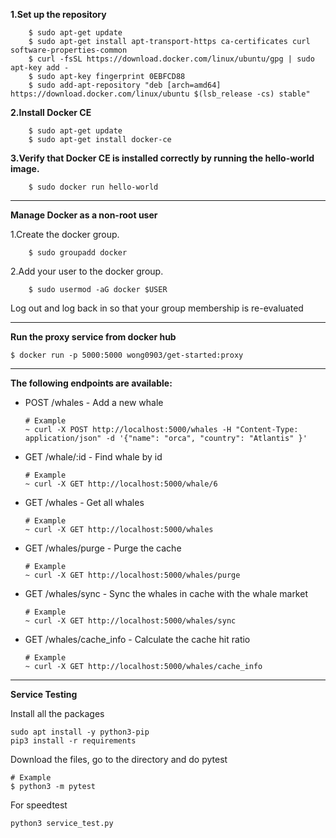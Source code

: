 


**1.Set up the repository**

    	$ sudo apt-get update
    	$ sudo apt-get install apt-transport-https ca-certificates curl software-properties-common
    	$ curl -fsSL https://download.docker.com/linux/ubuntu/gpg | sudo apt-key add -
    	$ sudo apt-key fingerprint 0EBFCD88
		$ sudo add-apt-repository "deb [arch=amd64] https://download.docker.com/linux/ubuntu $(lsb_release -cs) stable"

**2.Install Docker CE**

		$ sudo apt-get update
    	$ sudo apt-get install docker-ce

**3.Verify that Docker CE is installed correctly by running the hello-world image.**

		$ sudo docker run hello-world
____________________________________________________________________
**Manage Docker as a non-root user**

1.Create the docker group.

		$ sudo groupadd docker
2.Add your user to the docker group.

		$ sudo usermod -aG docker $USER
Log out and log back in so that your group membership is re-evaluated
____________________________________________________________________
**Run the proxy service from docker hub**

	$ docker run -p 5000:5000 wong0903/get-started:proxy
____________________________________________________________________
**The following endpoints are available:**
-   POST /whales - Add a new whale
    ```
    # Example
    ~ curl -X POST http://localhost:5000/whales -H "Content-Type: application/json" -d '{"name": "orca", "country": "Atlantis" }'
    ```
-   GET /whale/:id -  Find whale by id
    ```
    # Example
    ~ curl -X GET http://localhost:5000/whale/6 
    ```
-   GET /whales - Get all whales
    ```
    # Example
    ~ curl -X GET http://localhost:5000/whales
    ```
-   GET /whales/purge - Purge the cache
	```
	# Example
	~ curl -X GET http://localhost:5000/whales/purge
	```

-	GET /whales/sync - Sync the whales in cache with the whale market
	```	
	# Example
	~ curl -X GET http://localhost:5000/whales/sync
	```

-	GET /whales/cache_info -  Calculate the cache hit ratio
	```
	# Example
	~ curl -X GET http://localhost:5000/whales/cache_info
	```
____________________________________________________________________
**Service Testing**

Install all the packages 

	sudo apt install -y python3-pip
	pip3 install -r requirements

Download the files, go to the directory and do pytest

	# Example
	$ python3 -m pytest

For speedtest

	python3 service_test.py
